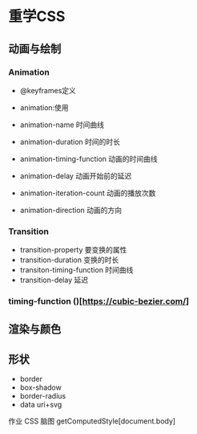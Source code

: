 # 重学CSS
## 动画与绘制

### Animation
- @keyframes定义
- animation:使用

- animation-name 时间曲线
- animation-duration 时间的时长
- animation-timing-function 动画的时间曲线
- animation-delay 动画开始前的延迟
- animation-iteration-count 动画的播放次数
- animation-direction 动画的方向

### Transition
- transition-property 要变换的属性
- transition-duration 变换的时长
- transiton-timing-function 时间曲线
- transition-delay 延迟

### timing-function ()[https://cubic-bezier.com/]

## 渲染与颜色

## 形状
- border
- box-shadow
- border-radius
- data uri+svg

作业
CSS 脑图
getComputedStyle[document.body]


